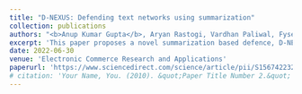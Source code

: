 ```yaml
---
title: "D-NEXUS: Defending text networks using summarization"
collection: publications
authors: "<b>Anup Kumar Gupta</b>, Aryan Rastogi, Vardhan Paliwal, Fyse Nassar, Puneet Gupta"
excerpt: 'This paper proposes a novel summarization based defence, D-NEXUS (DefeNding tEXt networks Using Summarization), against adversarial attacks on the sentiment analysis models.'
date: 2022-06-30
venue: 'Electronic Commerce Research and Applications'
paperurl: 'https://www.sciencedirect.com/science/article/pii/S1567422322000552'
# citation: 'Your Name, You. (2010). &quot;Paper Title Number 2.&quot; <i>Journal 1</i>. 1(2).'
---
```

<!-- This paper is about the number 2. The number 3 is left for future work. -->

<!-- [Download paper here](http://academicpages.github.io/files/paper2.pdf) -->

<!-- Recommended citation: Your Name, You. (2010). "Paper Title Number 2." <i>Journal 1</i>. 1(2). -->
